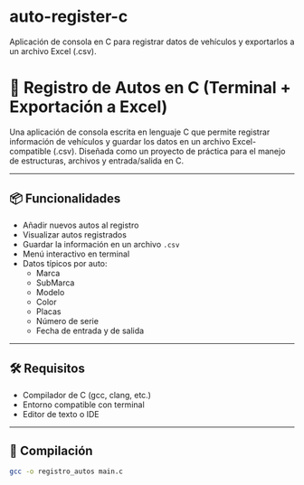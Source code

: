 # auto-register-c
Aplicación de consola en C para registrar datos de vehículos y exportarlos a un archivo Excel (.csv).

# 🚗 Registro de Autos en C (Terminal + Exportación a Excel)

Una aplicación de consola escrita en lenguaje C que permite registrar información de vehículos y guardar los datos en un archivo Excel-compatible (.csv). Diseñada como un proyecto de práctica para el manejo de estructuras, archivos y entrada/salida en C.

---

## 📦 Funcionalidades

- Añadir nuevos autos al registro
- Visualizar autos registrados
- Guardar la información en un archivo `.csv`
- Menú interactivo en terminal
- Datos típicos por auto:
  - Marca
  - SubMarca
  - Modelo
  - Color
  - Placas
  - Número de serie
  - Fecha de entrada y de salida

---

## 🛠️ Requisitos

- Compilador de C (gcc, clang, etc.)
- Entorno compatible con terminal
- Editor de texto o IDE

---

## 🔧 Compilación

```bash
gcc -o registro_autos main.c
